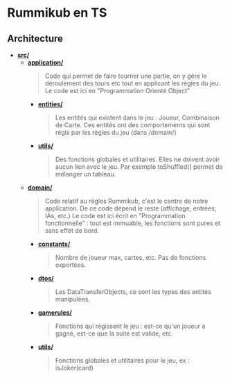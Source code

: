 # Rummikub en TS

## Architecture

- [**src/**](src)
  - [**application/**](src/application)
    > Code qui permet de faire tourner une partie, on y gère le déroulement des tours etc tout en applicant les règles du jeu.
    > Le code est ici en "Programmation Orienté Object"
    - [**entities/**](src/application/entities)
      > Les entités qui existent dans le jeu : Joueur, Combinaison de Carte. Ces entités ont des comportements qui sont régis par les règles du jeu (dans /domain/)
    - [**utils/**](src/application/utils)
      > Des fonctions globales et utilitaires. Elles ne doivent avoir aucun lien avec le jeu. Par exemple toShuffled() permet de mélanger un tableau.
  - [**domain/**](src/domain)
    > Code relatif au règles Rummikub, c'est le centre de notre application. De ce code dépend le reste (affichage, entrées, IAs, etc.)
    > Le code est ici écrit en "Programmation fonctionnelle" : tout est immuable, les fonctions sont pures et sans effet de bord.
    - [**constants/**](src/domain/constants)
      > Nombre de joueur max, cartes, etc. Pas de fonctions exportées.
    - [**dtos/**](src/domain/dots)
      > Les DataTransferObjects, ce sont les types des entités manipulées.
    - [**gamerules/**](src/domain/gamerules)
      > Fonctions qui régissent le jeu : est-ce qu'un joueur a gagné, est-ce que la suite est valide, etc.
    - [**utils/**](src/domain/utils)
      > Fonctions globales et utilitaires pour le jeu, ex : isJoker(card)
